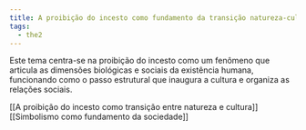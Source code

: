 ```yaml
---
title: A proibição do incesto como fundamento da transição natureza-cultura
tags:
  - the2
---
```

Este tema centra-se na proibição do incesto como um fenômeno que articula as dimensões biológicas e sociais da existência humana, funcionando como o passo estrutural que inaugura a cultura e organiza as relações sociais.

[[A proibição do incesto como transição entre natureza e cultura]]
[[Simbolismo como fundamento da sociedade]]
